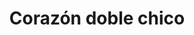 ---
title: Corazón doble chico
date: 
draft: false

# descripcion
description : Corazón doble chico

materials: Plata 925

color: Plateado

dimensions: 1,8cm 

code: 02-13-0114

type: "Dijes"

categories: []

price: $3.710,00

price_eftvo: $3.150,00

# Images
# first image will be shown in the product page
images:
  # - image: "images/path_to_image"
  # La ubicacion de las imagenes es imagenes/Dijes/Dijes.Microcubic/02-13-0114-corazon-doble-chico
  - image: "./images/dijes/microcubic/02-13-0114-corazon-doble-chico_a.JPG"
  - image: "./images/dijes/microcubic/02-13-0114-corazon-doble-chico_b.JPG"
---
